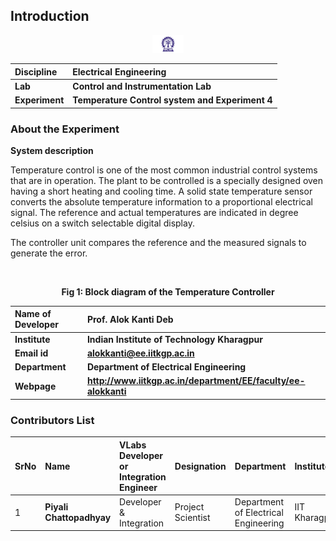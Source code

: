 ## Introduction

<div align="center">
<img src="experiment/images/iitkgp.png" width="10%">
</div>

<b>Discipline | <b> Electrical Engineering 
:--|:--|
<b> Lab | <b> **Control and Instrumentation Lab**
<b> Experiment|     <b> **Temperature Control system and Experiment 4**


### About the Experiment 
**System description**

Temperature control is one of the most common industrial control systems that are in operation. 
The plant to be controlled is a specially designed oven having a short heating and cooling time. A solid state temperature sensor converts the absolute temperature information
to a proportional electrical signal. The reference and actual temperatures are indicated in degree celsius on a switch selectable digital display.

The controller unit compares the reference and the measured signals to generate the error.


<div align="center">
<img class="img-fluid " id="introimg"  src="./images/fig1.png" alt="">

<b>Fig 1: Block diagram of the Temperature Controller</b>
</div>

<b>Name of Developer | <b> **Prof. Alok Kanti Deb**
:--|:--|
<b> Institute | <b>  **Indian Institute of Technology Kharagpur**
<b> Email id|     <b>  **alokkanti@ee.iitkgp.ac.in**
<b> Department |  **Department of Electrical Engineering**
<b>Webpage| <b> http://www.iitkgp.ac.in/department/EE/faculty/ee-alokkanti

### Contributors List

SrNo | Name | VLabs Developer or Integration Engineer | Designation | Department| Institute
:--|:--|:--|:--|:--|:--|
1 | **Piyali Chattopadhyay** | Developer & Integration | Project Scientist | Department of Electrical Engineering | IIT Kharagpur | 
